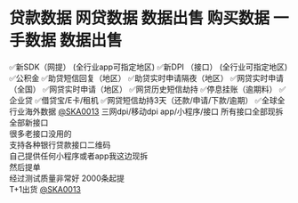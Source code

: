 # 贷款数据 网贷数据 数据出售 购买数据 一手数据 数据出售

✅新SDK（网提） (全行业app可指定地区)
✅新DPI （接口） (全行业可指定地区)
✅公积金
✅助贷短信回复（地区）
✅助贷实时申请隔夜（地区）
✅网贷实时申请（全国）
✅网贷实时申请（地区）
✅网贷历史短信劫持
✅停息挂账（逾期料）
✅企业贷
✅借贷宝/E卡/租机
✅网贷短信劫持3天（还款/申请/下款/逾期）
✅全球全行业海外数据
[@SKA0013](https://t.me/SKA0013?start=NTgzNzg1NTEy)
三网dpi/移动dpi
app/小程序/接口
所有接口全部现拆
全部新接口   
很多老接口没用的     
支持各种银行贷款接口二维码   
自己提供任何小程序或者app我这边现拆   
然后提单   
经过测试质量非常好 
2000条起提   
T+1出货
[@SKA0013](https://t.me/SKA0013?start=NTgzNzg1NTEy)
